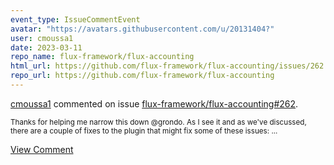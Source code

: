 ```yaml
---
event_type: IssueCommentEvent
avatar: "https://avatars.githubusercontent.com/u/20131404?"
user: cmoussa1
date: 2023-03-11
repo_name: flux-framework/flux-accounting
html_url: https://github.com/flux-framework/flux-accounting/issues/262
repo_url: https://github.com/flux-framework/flux-accounting
---
```


<a href='https://github.com/cmoussa1' target='_blank'>cmoussa1</a> commented on issue <a href='https://github.com/flux-framework/flux-accounting/issues/262' target='_blank'>flux-framework/flux-accounting#262</a>.

<small>Thanks for helping me narrow this down @grondo. As I see it and as we've discussed, there are a couple of fixes to the plugin that might fix some of these issues: ...</small>

<a href='https://github.com/flux-framework/flux-accounting/issues/262' target='_blank'>View Comment</a>